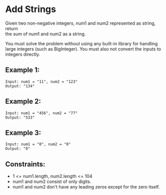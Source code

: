 # Add Strings

Given two non-negative integers, num1 and num2 represented as string, return  
the sum of num1 and num2 as a string.

You must solve the problem without using any built-in library for handling  
large integers (such as BigInteger). You must also not convert the inputs to  
integers directly.

## Example 1:

    Input: num1 = "11", num2 = "123"
    Output: "134"

## Example 2:

    Input: num1 = "456", num2 = "77"
    Output: "533"

## Example 3:

    Input: num1 = "0", num2 = "0"
    Output: "0"

## Constraints:

* 1 <= num1.length, num2.length <= 104
* num1 and num2 consist of only digits.
* num1 and num2 don't have any leading zeros except for the zero itself.